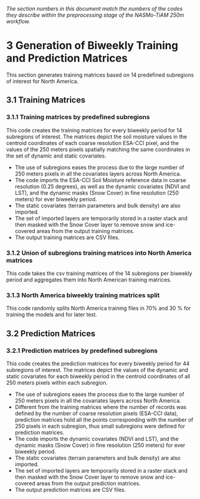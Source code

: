 *The section numbers in this document match the numbers of the codes they describe within the preprocessing stage of the NASMo-TiAM 250m workflow.*

# 3 Generation of Biweekly Training and Prediction Matrices
This section generates training matrices based on 14 predefined subregions of interest for North America.
## 3.1 Training Matrices
### 3.1.1 Training matrices by predefined subregions
This code creates the training matrices for every biweekly period for 14 subregions of interest. The matrices depict the soil moisture values in the centroid coordinates of each coarse resolution ESA-CCI pixel, and the values of the 250 meters pixels spatially matching the same coordinates in the set of dynamic and static covariates.
* The use of subregions eases the process due to the large number of 250 meters pixels in all the covariates layers across North America.
* The code imports the ESA-CCI Soil Moisture reference data in coarse resolution (0.25 degrees), as well as the dynamic covariates (NDVI and LST), and the dynamic masks (Snow Cover) in fine resolution (250 meters) for ever biweekly period.
* The static covariates (terrain parameters and bulk density) are also imported.
* The set of imported layers are temporarily stored in a raster stack and then masked with the Snow Cover layer to remove snow and ice-covered areas from the output training matrices.
* The output training matrices are CSV files.
### 3.1.2	Union of subregions training matrices into North America matrices
This code takes the csv training matrices of the 14 subregions per biweekly period and aggregates them into North American training matrices.
### 3.1.3	North America biweekly training matrices split
This code randomly splits North America training files in 70% and 30 % for training the models and for later test.
## 3.2 Prediction Matrices
### 3.2.1	Prediction matrices by predefined subregions
This code creates the prediction matrices for every biweekly period for 44 subregions of interest. The matrices depict the values of the dynamic and static covariates for each biweekly period in the centroid coordinates of all 250 meters pixels within each subregion.
* The use of subregions eases the process due to the large number of 250 meters pixels in all the covariates layers across North America. 
* Different from the training matrices where the number of records was defined by the number of coarse resolution pixels (ESA-CCI data), prediction matrices hold all the points corresponding with the number of 250 pixels in each subregion, thus small subregions were defined for prediction matrices.
* The code imports the dynamic covariates (NDVI and LST), and the dynamic masks (Snow Cover) in fine resolution (250 meters) for ever biweekly period.
* The static covariates (terrain parameters and bulk density) are also imported.
* The set of imported layers are temporarily stored in a raster stack and then masked with the Snow Cover layer to remove snow and ice-covered areas from the output prediction matrices.
* The output prediction matrices are CSV files.

